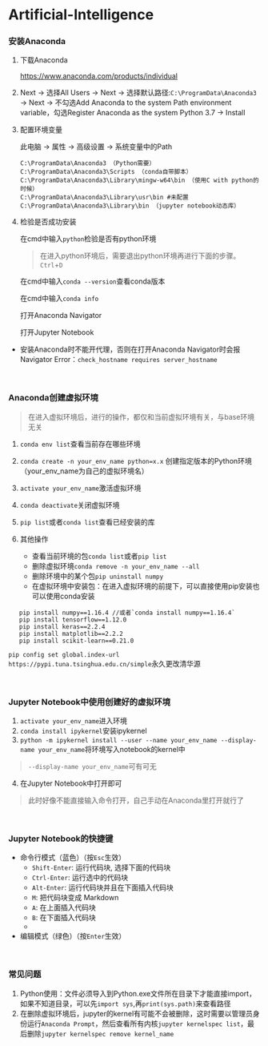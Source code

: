 # Artificial-Intelligence
### 安装Anaconda

1. 下载Anaconda   

   <https://www.anaconda.com/products/individual>

2. Next -> 选择All Users -> Next -> 选择默认路径:`C:\ProgramData\Anaconda3` -> Next -> 不勾选Add Anaconda to the system Path environment variable，勾选Register Anaconda as the system Python 3.7 -> Install

3. 配置环境变量

   此电脑 -> 属性 -> 高级设置 -> 系统变量中的Path 

   ```
   C:\ProgramData\Anaconda3 （Python需要）
   C:\ProgramData\Anaconda3\Scripts （conda自带脚本）
   C:\ProgramData\Anaconda3\Library\mingw-w64\bin （使用C with python的时候）
   C:\ProgramData\Anaconda3\Library\usr\bin	#未配置
   C:\ProgramData\Anaconda3\Library\bin （jupyter notebook动态库）
   ```

4. 检验是否成功安装

   在cmd中输入`python`检验是否有python环境

   > 在进入python环境后，需要退出python环境再进行下面的步骤。`Ctrl`+`D`

   在cmd中输入`conda --version`查看conda版本

   在cmd中输入`conda info`

   打开Anaconda Navigator

   打开Jupyter Notebook

   

* 安装Anaconda时不能开代理，否则在打开Anaconda Navigator时会报Navigator Error：`check_hostname requires server_hostname`



<br/>

### Anaconda创建虚拟环境 

> 在进入虚拟环境后，进行的操作，都仅和当前虚拟环境有关，与base环境无关

1. `conda env list`查看当前存在哪些环境
2. `conda create -n your_env_name python=x.x` 创建指定版本的Python环境（your_env_name为自己的虚拟环境名）
3. `activate your_env_name`激活虚拟环境
4. `conda deactivate`关闭虚拟环境
5. `pip list`或者`conda list`查看已经安装的库
6. 其他操作

   * 查看当前环境的包`conda list`或者`pip list`
   * 删除虚拟环境`conda remove -n your_env_name --all`
   * 删除环境中的某个包`pip uninstall numpy`
   * 在虚拟环境中安装包：在进入虚拟环境的前提下，可以直接使用pip安装也可以使用conda安装  
```
   pip install numpy==1.16.4 //或者`conda install numpy==1.16.4`
   pip install tensorflow==1.12.0
   pip install keras==2.2.4
   pip install matplotlib==2.2.2
   pip install scikit-learn==0.21.0
```
`pip config set global.index-url https://pypi.tuna.tsinghua.edu.cn/simple`永久更改清华源


<br/>

### Jupyter Notebook中使用创建好的虚拟环境

1. `activate your_env_name`进入环境
2. `conda install ipykernel`安装ipykernel
3. `python -m ipykernel install --user --name your_env_name --display-name your_env_name`将环境写入notebook的kernel中
>`--display-name your_env_name`可有可无
4. 在Jupyter Notebook中打开即可
>此时好像不能直接输入命令打开，自己手动在Anaconda里打开就行了


<br/>

### Jupyter Notebook的快捷键

* 命令行模式（蓝色）（按`Esc`生效）
  * `Shift-Enter`: 运行代码块, 选择下面的代码块
  * `Ctrl-Enter`: 运行选中的代码块
  * `Alt-Enter`: 运行代码块并且在下面插入代码块
  * `M`: 把代码块变成 Markdown
  * `A`: 在上面插入代码块
  * `B`: 在下面插入代码块
  * 
* 编辑模式（绿色）（按`Enter`生效）



<br/>

### 常见问题

1. Python使用：文件必须导入到Python.exe文件所在目录下才能直接import，如果不知道目录，可以先`import sys`,再`print(sys.path)`来查看路径
2. 在删除虚拟环境后，jupyter的kernel有可能不会被删除，这时需要以管理员身份运行`Anaconda Prompt`，然后查看所有内核`jupyter kernelspec list`，最后删除`jupyter kernelspec remove kernel_name`








